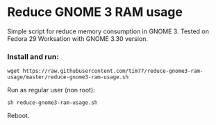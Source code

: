 # Reduce GNOME 3 RAM usage
Simple script for reduce memory consumption in GNOME 3. Tested on Fedora 29 Worksation with GNOME 3.30 version.

### Install and run:
```
wget https://raw.githubusercontent.com/tim77/reduce-gnome3-ram-usage/master/reduce-gnome3-ram-usage.sh
```
Run as regular user (non root):
```
sh reduce-gnome3-ram-usage.sh
```
Reboot.
